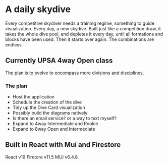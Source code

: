 # A daily skydive
Every competitive skydiver needs a training regime, something to guide visualization.
Every day, a new skydive. Built just like a competition draw, it takes the whole dive pool, and depletes it every day, until all formations and blocks have been used. Then it starts over again. The combinations are endless.

## Currently UPSA 4way Open class
The plan is to evolve to encompass more divisions and disciplines.

### The plan
* Host the application
* Schedule the creation of the dive
* Tidy up the Dive Card visualization
* Possibly build the diagrams natively
* Is there an email service? or a way to text myself?
* Expand to 4way Intermediate and Rookie
* Expand to 8way Open and Intermediate

## Built in React with Mui and Firestore
React v19
Firetore v11.5
MUI v6.4.8
